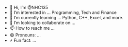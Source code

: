 - 👋 Hi, I’m @NHC135
- 👀 I’m interested in ... Programming, Tech and Finance
- 🌱 I’m currently learning ... Python, C++, Excel, and more. 
- 💞️ I’m looking to collaborate on ...
- 📫 How to reach me ...
- 😄 Pronouns: ...
- ⚡ Fun fact: ... 

<!---
NHC135/NHC135 is a ✨ special ✨ repository because its `README.md` (this file) appears on your GitHub profile.
You can click the Preview link to take a look at your changes.
--->
